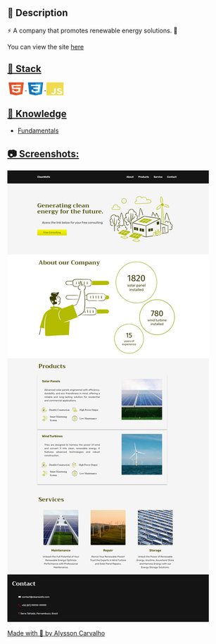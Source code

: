<h2>🔖 Description</h2>
<p>⚡ A company that promotes renewable energy solutions. 🔌</p>
<p>You can view the site <a href="https://clean-woltz.vercel.app/" target="_blank">here</p>


<h2>🚀 Stack</h2>
<div style="display: inline_block">
  <img align="center" alt="Alysson-HTML" height="30" width="40" src="https://raw.githubusercontent.com/devicons/devicon/master/icons/html5/html5-original.svg">
  <img align="center" alt="Alysson-CSS" height="30" width="40" src="https://raw.githubusercontent.com/devicons/devicon/master/icons/css3/css3-original.svg">
  <img align="center" alt="Alysson-Js" height="30" width="40" src="https://raw.githubusercontent.com/devicons/devicon/master/icons/javascript/javascript-plain.svg">
</div>

<h2>📌 Knowledge</h2>
<ul>
    <li>Fundamentals</li>
</ul>

<h2>📷 Screenshots:</h2>

<img src="/img/screenshot.png">

Made with 🤍 by <a href="https://github.com/alyssoncarval/" target="_blank">Alysson Carvalho</a></p>
